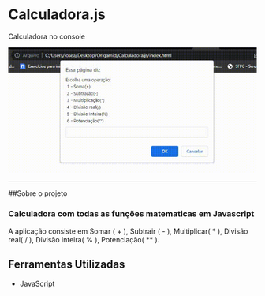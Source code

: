 # Calculadora.js
Calculadora no console


<div align="center">

  <a href="https://zezinhojun.github.io/Calculadora.js/"><img src="https://github.com/Zezinhojun/Calculadora.js/blob/main/midia/Screen-Recording-_03-11-2022-21-59-49_.gif?raw=true"></a>
</div>

---


##Sobre o projeto


<h3>Calculadora com todas as funções matematicas em Javascript</h3>

<p> A aplicação consiste em Somar ( + ), Subtrair ( - ), Multiplicar( * ), Divisão real( / ), Divisão inteira( % ), Potenciação( ** ).</p>
<h2>Ferramentas Utilizadas</h2>
<ul>
  <li>JavaScript</li>
</ul>
<p></p>
